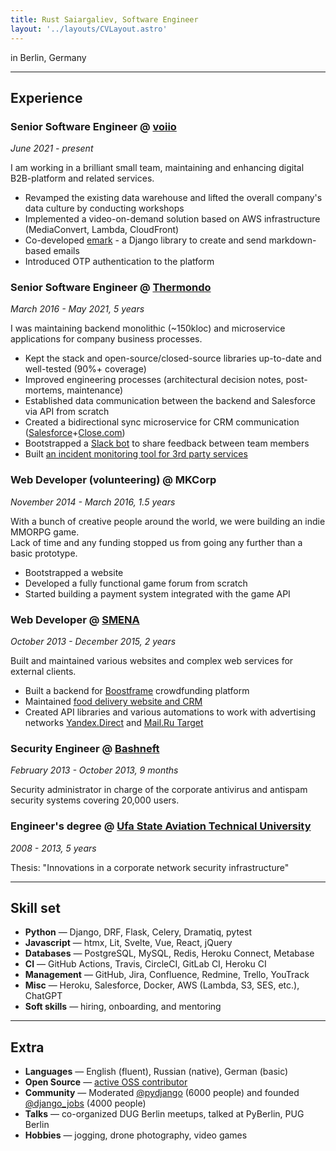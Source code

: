 ```yaml
---
title: Rust Saiargaliev, Software Engineer
layout: '../layouts/CVLayout.astro'
---
```


in Berlin, Germany

***

## Experience

### Senior Software Engineer @ [voiio](https://www.voiio.de/)
_June 2021 - present_

I am working in a brilliant small team, maintaining and enhancing digital B2B-platform and related services.

* Revamped the existing data warehouse and lifted the overall company's data culture by conducting workshops
* Implemented a video-on-demand solution based on AWS infrastructure (MediaConvert, Lambda, CloudFront)
* Co-developed [emark](https://github.com/voiio/emark) - a Django library to create and send markdown-based emails
* Introduced OTP authentication to the platform

### Senior Software Engineer @ [Thermondo](https://www.thermondo.de/)
_March 2016 - May 2021, 5 years_

I was maintaining backend monolithic (~150kloc) and microservice applications for company business processes.

* Kept the stack and open-source/closed-source libraries up-to-date and well-tested (90%+ coverage)
* Improved engineering processes (architectural decision notes, post-mortems, maintenance)
* Established data communication between the backend and Salesforce via API from scratch
* Created a bidirectional sync microservice for CRM communication ([Salesforce](https://www.salesforce.com/)+[Close.com](https://close.com/))
* Bootstrapped a [Slack bot](https://github.com/Thermondo/stanley) to share feedback between team members
* Built [an incident monitoring tool for 3rd party services](https://monitar.io/)

### Web Developer (volunteering) @ MKCorp
_November 2014 - March 2016, 1.5 years_

With a bunch of creative people around the world, we were building an indie MMORPG game.  
Lack of time and any funding stopped us from going any further than a basic prototype.

* Bootstrapped a website
* Developed a fully functional game forum from scratch
* Started building a payment system integrated with the game API

### Web Developer @ [SMENA](https://smena.space/)
_October 2013 - December 2015, 2 years_

Built and maintained various websites and complex web services for external clients.

* Built a backend for [Boostframe](https://boostframe.com/) crowdfunding platform
* Maintained [food delivery website and CRM](https://ufa.farfor.ru/)
* Created API libraries and various automations to work with advertising networks
[Yandex.Direct](https://direct.yandex.com/) and [Mail.Ru Target](https://target.my.com/)

### Security Engineer @ [Bashneft](https://bashneft.ru/)
_February 2013 - October 2013, 9 months_

Security administrator in charge of the corporate antivirus and antispam security systems covering 20,000 users.

### Engineer's degree @ [Ufa State Aviation Technical University](https://www.ugatu.su/en/)
_2008 - 2013, 5 years_

Thesis: "Innovations in a corporate network security infrastructure"

***

## Skill set

* __Python__ — Django, DRF, Flask, Celery, Dramatiq, pytest
* __Javascript__ — htmx, Lit, Svelte, Vue, React, jQuery
* __Databases__ — PostgreSQL, MySQL, Redis, Heroku Connect, Metabase
* __CI__ — GitHub Actions, Travis, CircleCI, GitLab CI, Heroku CI
* __Management__ — GitHub, Jira, Confluence, Redmine, Trello, YouTrack
* __Misc__ — Heroku, Salesforce, Docker, AWS (Lambda, S3, SES, etc.), ChatGPT
* __Soft skills__ — hiring, onboarding, and mentoring

***

## Extra
* __Languages__ — English (fluent), Russian (native), German (basic)
* __Open Source__ — [active OSS contributor](https://github.com/amureki)
* __Community__ — Moderated [@pydjango](https://t.me/pydjango) (6000 people) and founded [@django_jobs](https://t.me/django_jobs) (4000 people)
* __Talks__ — co-organized DUG Berlin meetups, talked at PyBerlin, PUG Berlin
* __Hobbies__ — jogging, drone photography, video games
